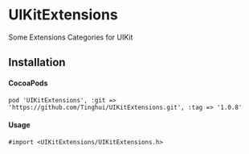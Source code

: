 # UIKitExtensions
Some Extensions Categories for UIKit

## Installation

#### CocoaPods

```objc
pod 'UIKitExtensions', :git => 'https://github.com/Tinghui/UIKitExtensions.git', :tag => '1.0.8'
```

#### Usage

```objc
#import <UIKitExtensions/UIKitExtensions.h>
```


